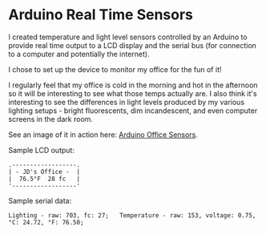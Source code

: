 # Arduino Real Time Sensors
I created temperature and light level sensors controlled by an Arduino to provide real time output to a LCD display and the serial bus (for connection to a computer and potentially the internet).

I chose to set up the device to monitor my office for the fun of it!

I regularly feel that my office is cold in the morning and hot in the afternoon 
so it will be interesting to see what those temps actually are. 
I also think it's interesting to see the differences in light levels 
produced by my various lighting setups - bright fluorescents, dim incandescent, 
and even computer screens in the dark room.

See an image of it in action here: [Arduino Office Sensors](http://www.jdsandifer.com/software-developer/image/Arduino_office_sensors.JPG).

Sample LCD output:
```
.------------------.
| - JD's Office -  |
|  76.5°F  28 fc   |
'------------------'
```
Sample serial data:
```
Lighting - raw: 703, fc: 27;   Temperature - raw: 153, voltage: 0.75, °C: 24.72, °F: 76.50;
```
